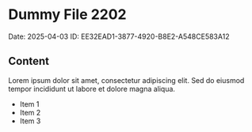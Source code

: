# Dummy File 2202

Date: 2025-04-03
ID: EE32EAD1-3877-4920-B8E2-A548CE583A12

## Content

Lorem ipsum dolor sit amet, consectetur adipiscing elit.
Sed do eiusmod tempor incididunt ut labore et dolore magna aliqua.

* Item 1
* Item 2
* Item 3
